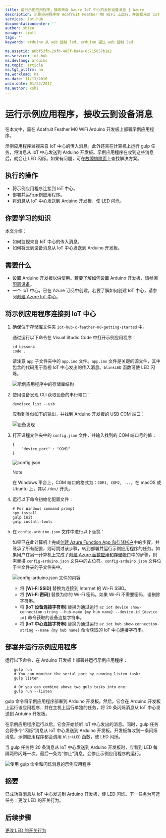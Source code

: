 ```yaml
---
title: 运行示例应用程序，接收来自 Azure IoT 中心的云到设备消息 | Azure
description: 示例应用程序在 Adafruit Feather M0 WiFi 上运行，并监视来自 IoT 中心的传入消息。新的 gulp 任务将消息从 IoT 中心发送到 Adafruit Feather M0 WiFi，使 LED 闪烁。
services: iot-hub
documentationcenter: ''
author: shizn
manager: timtl
tags: ''
keywords: arduino 从 web 控制 led, arduino 通过 web 控制 led

ms.assetid: a0bf53fb-29fb-485f-ba4a-6c715057b1a2
ms.service: iot-hub
ms.devlang: arduino
ms.topic: article
ms.tgt_pltfrm: na
ms.workload: na
ms.date: 11/13/2016
wacn.date: 01/23/2017
ms.author: xshi
---
```


# 运行示例应用程序，接收云到设备消息
在本文中，需在 Adafruit Feather M0 WiFi Arduino 开发板上部署示例应用程序。

示例应用程序监视来自 IoT 中心的传入消息。此外还需在计算机上运行 gulp 任务，将消息从 IoT 中心发送到 Arduino 开发板。示例应用程序在收到这些消息后，就会让 LED 闪烁。如果有问题，可在[故障排除页][troubleshooting]上查找解决方案。

## 执行的操作
* 将示例应用程序连接到 IoT 中心。
* 部署并运行示例应用程序。
* 将消息从 IoT 中心发送到 Arduino 开发板，使 LED 闪烁。

## 你要学习的知识
本文介绍：

 - 如何监视来自 IoT 中心的传入消息。
 - 如何将云到设备消息从 IoT 中心发送到 Arduino 开发板。

## 需要什么

 - 设置 Arduino 开发板以供使用。若要了解如何设置 Arduino 开发板，请参阅[配置设备][configure-your-device]。
 - 一个 IoT 中心，已在 Azure 订阅中创建。若要了解如何创建 IoT 中心，请参阅[创建 Azure IoT 中心][create-your-azure-iot-hub]。

## 将示例应用程序连接到 IoT 中心

1. 确保位于存储库文件夹 `iot-hub-c-feather-m0-getting-started` 中。

    通过运行以下命令在 Visual Studio Code 中打开示例应用程序：

    ```
    cd Lesson4
    code .
    ```

    请注意 `app` 子文件夹中的 `app.ino` 文件。`app.ino` 文件是关键的源文件，其中包含的代码用于监视 IoT 中心发出的传入消息。`blinkLED` 函数可使 LED 闪烁。

    ![示例应用程序中的存储库结构][repo-structure]  

2. 使用设备发现 CLI 获取设备的串行端口：

    ```
    devdisco list --usb
    ```

    应看到类似如下的输出，并找到 Arduino 开发板的 USB COM 端口：

    ![设备发现][device-discovery]  

3. 打开课程文件夹中的 `config.json` 文件，并输入找到的 COM 端口号的值：

    ```
    {
        "device_port" : "COM1"
    }
    ```

    ![config.json][config-json]  

    > [!NOTE]
    > 在 Windows 平台上，COM 端口的格式为：`COM1, COM2, ...`。在 macOS 或 Ubuntu 上，其以 `/dev/` 开头。

4. 运行以下命令初始化配置文件：

    ```
    # For Windows command prompt
    npm install
    gulp init
    gulp install-tools
    ```

5. 在 `config-arduino.json` 文件中进行以下替换：

    如果已在此计算机上完成[创建 Azure Function App 和存储帐户][create-an-azure-function-app-and-storage-account]中的步骤，并继承了所有配置，则可跳过该步骤，转到部署并运行示例应用程序的任务。如果用户在另一计算机上完成了[创建 Azure 函数应用和存储帐户][create-an-azure-function-app-and-storage-account]中的步骤，则需替换 `config-arduino.json` 文件中的占位符。`config-arduino.json` 文件位于主文件夹的子文件夹中。

    ![config-arduino.json 文件的内容][config-arduino-json]  

   * 将 **[Wi-Fi SSID]** 替换为连接到 Internet 的 Wi-Fi SSID。
   * 将 **[Wi-Fi 密码]** 替换为你的 Wi-Fi 密码。如果 Wi-Fi 不需要密码，请删除字符串。
   * 将 **[IoT 设备连接字符串]** 替换为通过运行 `az iot device show-connection-string --hub-name {my hub name} --device-id {device id}` 命令获取的设备连接字符串。
   * 将 **[IoT 中心连接字符串]** 替换为通过运行 `az iot hub show-connection-string --name {my hub name}` 命令获取的 IoT 中心连接字符串。

## 部署并运行示例应用程序
运行以下命令，在 Arduino 开发板上部署并运行示例应用程序：

```
    gulp run
    # You can monitor the serial port by running listen task:
    gulp listen

    # Or you can combine above two gulp tasks into one:
    gulp run --listen
```

gulp 命令将示例应用程序部署到 Arduino 开发板。然后，它会在 Arduino 开发板上运行该应用程序，并在主机上运行单独的任务，将 20 条闪烁消息从 IoT 中心发送到 Arduino 开发板。

在示例应用程序运行以后，它会开始侦听 IoT 中心发出的消息。同时，gulp 任务会将多个“闪烁”消息从 IoT 中心发送到 Arduino 开发板。开发板每收到一条闪烁消息，示例应用程序都会调用 `blinkLED` 函数，使 LED 闪烁。

当 gulp 任务将 20 条消息从 IoT 中心发送到 Arduino 开发板时，应看到 LED 每隔两秒闪烁一次。最后一条为“停止”消息，会停止示例应用程序的运行。

![使用 gulp 命令和闪烁消息的示例应用程序][sample-application]  

## 摘要
已成功将消息从 IoT 中心发送到 Arduino 开发板，使 LED 闪烁。下一任务为可选任务：更改 LED 的开关行为。

## 后续步骤
[更改 LED 的开关行为][change-the-on-and-off-led-behavior]

<!-- Images and links -->

[troubleshooting]: ./iot-hub-adafruit-feather-m0-wifi-kit-arduino-troubleshooting.md
[configure-your-device]: ./iot-hub-adafruit-feather-m0-wifi-kit-arduino-lesson1-configure-your-device.md
[create-your-azure-iot-hub]: ./iot-hub-adafruit-feather-m0-wifi-kit-arduino-lesson2-prepare-azure-iot-hub.md
[repo-structure]: ./media/iot-hub-adafruit-feather-m0-wifi-lessons/lesson4/repo_structure_arduino.png
[device-discovery]: ./media/iot-hub-adafruit-feather-m0-wifi-lessons/lesson1/device_discovery.png
[config-json]: ./media/iot-hub-adafruit-feather-m0-wifi-lessons/lesson1/vscode-config-mac.png
[create-an-azure-function-app-and-storage-account]: ./iot-hub-adafruit-feather-m0-wifi-kit-arduino-lesson3-deploy-resource-manager-template.md
[config-arduino-json]: ./media/iot-hub-adafruit-feather-m0-wifi-lessons/lesson4/config-arduino.png
[sample-application]: ./media/iot-hub-adafruit-feather-m0-wifi-lessons/lesson4/gulp_blink_arduino.png
[change-the-on-and-off-led-behavior]: ./iot-hub-adafruit-feather-m0-wifi-kit-arduino-lesson4-change-led-behavior.md

<!---HONumber=Mooncake_0116_2017-->